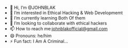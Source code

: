 - 👋 Hi, I’m @JOHNBLAK
- 👀 I’m interested in Ethical Hacking & Web Developmemt
- 🌱 I’m currently learning Both Of them
- 💞️ I’m looking to collaborate with ethical hackers
- 📫 How to reach me:johnblakofficial@gmail.com
- 😄 Pronouns: he/him
- ⚡ Fun fact: I Am A Criminal...
